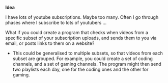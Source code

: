 **Idea**

I have lots of youtube subscriptions. Maybe too many. Often I go through phases where I subscribe to lots of youtubers ...

What if you could create a program that checks when videos from a specific subset of your subscription uploads, and sends them to you via email, or posts links to them on a website?

- This could be generalised to multiple subsets, so that videos from each subset are grouped. For example, you could create a set of coding channels, and a set of gaming channels. The program might then send two playlists each day, one for the coding ones and the other for gaming.